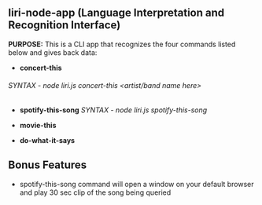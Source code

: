 ## liri-node-app (Language Interpretation and Recognition Interface)
**PURPOSE:** This is a CLI app that recognizes the four commands listed below and gives back data:


* **concert-this** 
###### *SYNTAX - node liri.js concert-this <artist/band name here>*

* **spotify-this-song** *SYNTAX - node liri.js spotify-this-song <song name here>*
  
* **movie-this**

* **do-what-it-says**

## Bonus Features
* spotify-this-song command will open a window on your default browser and play 30 sec clip of the song being queried
